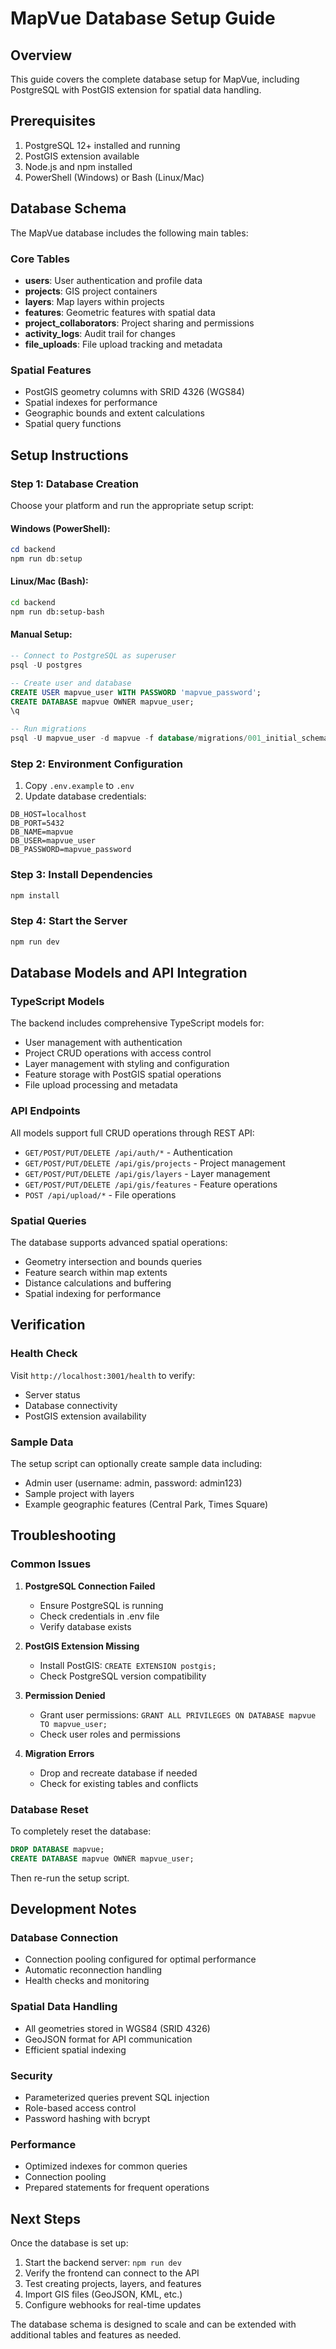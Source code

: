 # MapVue Database Setup Guide

## Overview
This guide covers the complete database setup for MapVue, including PostgreSQL with PostGIS extension for spatial data handling.

## Prerequisites
1. PostgreSQL 12+ installed and running
2. PostGIS extension available
3. Node.js and npm installed
4. PowerShell (Windows) or Bash (Linux/Mac)

## Database Schema
The MapVue database includes the following main tables:

### Core Tables
- **users**: User authentication and profile data
- **projects**: GIS project containers
- **layers**: Map layers within projects
- **features**: Geometric features with spatial data
- **project_collaborators**: Project sharing and permissions
- **activity_logs**: Audit trail for changes
- **file_uploads**: File upload tracking and metadata

### Spatial Features
- PostGIS geometry columns with SRID 4326 (WGS84)
- Spatial indexes for performance
- Geographic bounds and extent calculations
- Spatial query functions

## Setup Instructions

### Step 1: Database Creation
Choose your platform and run the appropriate setup script:

#### Windows (PowerShell):
```powershell
cd backend
npm run db:setup
```

#### Linux/Mac (Bash):
```bash
cd backend
npm run db:setup-bash
```

#### Manual Setup:
```sql
-- Connect to PostgreSQL as superuser
psql -U postgres

-- Create user and database
CREATE USER mapvue_user WITH PASSWORD 'mapvue_password';
CREATE DATABASE mapvue OWNER mapvue_user;
\q

-- Run migrations
psql -U mapvue_user -d mapvue -f database/migrations/001_initial_schema.sql
```

### Step 2: Environment Configuration
1. Copy `.env.example` to `.env`
2. Update database credentials:
```env
DB_HOST=localhost
DB_PORT=5432
DB_NAME=mapvue
DB_USER=mapvue_user
DB_PASSWORD=mapvue_password
```

### Step 3: Install Dependencies
```bash
npm install
```

### Step 4: Start the Server
```bash
npm run dev
```

## Database Models and API Integration

### TypeScript Models
The backend includes comprehensive TypeScript models for:
- User management with authentication
- Project CRUD operations with access control
- Layer management with styling and configuration
- Feature storage with PostGIS spatial operations
- File upload processing and metadata

### API Endpoints
All models support full CRUD operations through REST API:
- `GET/POST/PUT/DELETE /api/auth/*` - Authentication
- `GET/POST/PUT/DELETE /api/gis/projects` - Project management
- `GET/POST/PUT/DELETE /api/gis/layers` - Layer management
- `GET/POST/PUT/DELETE /api/gis/features` - Feature operations
- `POST /api/upload/*` - File operations

### Spatial Queries
The database supports advanced spatial operations:
- Geometry intersection and bounds queries
- Feature search within map extents
- Distance calculations and buffering
- Spatial indexing for performance

## Verification

### Health Check
Visit `http://localhost:3001/health` to verify:
- Server status
- Database connectivity
- PostGIS extension availability

### Sample Data
The setup script can optionally create sample data including:
- Admin user (username: admin, password: admin123)
- Sample project with layers
- Example geographic features (Central Park, Times Square)

## Troubleshooting

### Common Issues

1. **PostgreSQL Connection Failed**
   - Ensure PostgreSQL is running
   - Check credentials in .env file
   - Verify database exists

2. **PostGIS Extension Missing**
   - Install PostGIS: `CREATE EXTENSION postgis;`
   - Check PostgreSQL version compatibility

3. **Permission Denied**
   - Grant user permissions: `GRANT ALL PRIVILEGES ON DATABASE mapvue TO mapvue_user;`
   - Check user roles and permissions

4. **Migration Errors**
   - Drop and recreate database if needed
   - Check for existing tables and conflicts

### Database Reset
To completely reset the database:
```sql
DROP DATABASE mapvue;
CREATE DATABASE mapvue OWNER mapvue_user;
```
Then re-run the setup script.

## Development Notes

### Database Connection
- Connection pooling configured for optimal performance
- Automatic reconnection handling
- Health checks and monitoring

### Spatial Data Handling
- All geometries stored in WGS84 (SRID 4326)
- GeoJSON format for API communication
- Efficient spatial indexing

### Security
- Parameterized queries prevent SQL injection
- Role-based access control
- Password hashing with bcrypt

### Performance
- Optimized indexes for common queries
- Connection pooling
- Prepared statements for frequent operations

## Next Steps

Once the database is set up:
1. Start the backend server: `npm run dev`
2. Verify the frontend can connect to the API
3. Test creating projects, layers, and features
4. Import GIS files (GeoJSON, KML, etc.)
5. Configure webhooks for real-time updates

The database schema is designed to scale and can be extended with additional tables and features as needed.